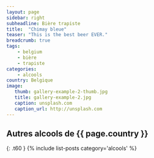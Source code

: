 ```yaml
---
layout: page
sidebar: right
subheadline: Bière trapiste
title:  "Chimay bleue"
teaser: "This is the best beer EVER."
breadcrumb: true
tags:
    - belgium
    - bière
    - trapiste
categories:
    - alcools
country: Belgique
image:
   thumb: gallery-example-2-thumb.jpg
   title: gallery-example-2.jpg
   caption: unsplash.com
   caption_url: http://unsplash.com
---
```


## Autres alcools de {{ page.country }}
{: .t60 }
{% include list-posts category='alcools' %}
